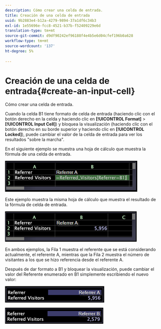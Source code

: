 ```yaml
---
description: Cómo crear una celda de entrada.
title: Creación de una celda de entrada
uuid: 9b2883e4-b12a-4279-9894-37a1df6c34b3
exl-id: 1e55696e-fcc8-4521-b37b-f52409229e6d
translation-type: tm+mt
source-git-commit: d9df90242ef96188f4e4b5e6d04cfef196b0a628
workflow-type: tm+mt
source-wordcount: '137'
ht-degree: 5%

---
```


# Creación de una celda de entrada{#create-an-input-cell}

Cómo crear una celda de entrada.

Cuando la celda B1 tiene formato de celda de entrada (haciendo clic con el botón derecho en la celda y haciendo clic en **[!UICONTROL Format]** > **[!UICONTROL Input Cell]**) y bloquea la visualización (haciendo clic con el botón derecho en su borde superior y haciendo clic en **[!UICONTROL Locked]**), puede cambiar el valor de la celda de entrada para ver los resultados &quot;sobre la marcha&quot;.

En el siguiente ejemplo se muestra una hoja de cálculo que muestra la fórmula de una celda de entrada.

![](assets/vis_Worksheet_InputCell_formula.png)

Este ejemplo muestra la misma hoja de cálculo que muestra el resultado de la fórmula de celda de entrada.

![](assets/vis_Worksheet_InputCell.png)

En ambos ejemplos, la Fila 1 muestra el referente que se está considerando actualmente, el referente A, mientras que la Fila 2 muestra el número de visitantes a los que se hizo referencia desde el referente A.

Después de dar formato a B1 y bloquear la visualización, puede cambiar el valor del Referente enumerado en B1 simplemente escribiendo el nuevo valor:

![](assets/vis_Worksheet_InputCell_locked.png)

![](assets/vis_Worksheet_InputCell_locked_changed.png)
